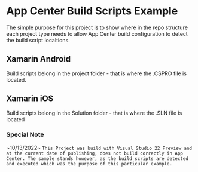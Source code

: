 # App Center Build Scripts Example

The simple purpose for this project is to show where in the repo structure each project type needs to allow App Center build configuration to detect the build script localtions.

## Xamarin Android
Build scripts belong in the project folder - that is where the .CSPRO file is located.

## Xamarin iOS
Build scripts belong in the Solution folder - that is where the .SLN file is located

### Special Note
~10/13/2022~
`This Project was build with Visual Studio 22 Preview and at the current date of publishing, does not build correctly in App Center. The sample stands however, as the build scripts are detected and executed which was the purpose of this particular example.`